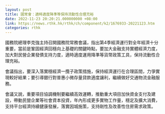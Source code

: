 ```yaml
---
layout: post
title: 國常會：適時適度降準等保持流動性合理充裕
date: 2022-11-23 20:20:21.000000000 +08:00
link: https://news.rthk.hk/rthk/ch/component/k2/1676933-20221123.htm
categories: rthk
---
```


國務院總理李克強主持召開國務院常務會議，指出第4季經濟運行對全年經濟十分重要，當前是鞏固經濟回穩向上基礎的關鍵時點，要加大金融支持實體經濟力度，加大對民營企業發債支持力度，適時適度運用降準等貨幣政策工具，保持流動性合理充裕。

會議指出，要深入落實穩經濟一攬子政策措施，保持經濟運行在合理區間，力爭實現較好結果；要引導銀行對普惠小微存量貸款適度讓利，繼續做好交通物流金融服務。

會議又說，重要項目協調機制要繼續高效運轉，推動重大項目加快資金支付及建設，帶動民營企業等社會資本投資，年內形成更多實物工作量，穩定及擴大消費，支持平台經濟持續健康發展，落實因城施策，支持剛性及改善性住房需求政策。
